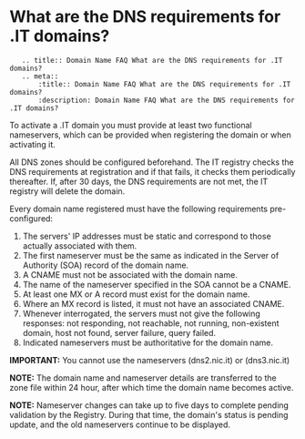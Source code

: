 # What are the DNS requirements for .IT domains?

```eval_rst
   .. title:: Domain Name FAQ What are the DNS requirements for .IT domains?
   .. meta::
       :title:: Domain Name FAQ What are the DNS requirements for .IT domains?
       :description: Domain Name FAQ What are the DNS requirements for .IT domains?
```

To activate a .IT domain you must provide at least two functional nameservers, which can be provided when registering the domain or when activating it.

All DNS zones should be configured beforehand. The IT registry checks the DNS requirements at registration and if that fails, it checks them periodically thereafter. If, after 30 days, the DNS requirements are not met, the IT registry will delete the domain.

Every domain name registered must have the following requirements pre-configured:

1. The servers' IP addresses must be static and correspond to those actually associated with them.
2. The first nameserver must be the same as indicated in the Server of Authority (SOA) record of the domain name.
3. A CNAME must not be associated with the domain name.
4. The name of the nameserver specified in the SOA cannot be a CNAME.
5. At least one MX or A record must exist for the domain name.
6. Where an MX record is listed, it must not have an associated CNAME.
7. Whenever interrogated, the servers must not give the following responses: not responding, not reachable, not running, non-existent   domain, host not found, server failure, query failed.
8. Indicated nameservers must be authoritative for the domain name.

**IMPORTANT:** You cannot use the nameservers <nospell>(dns2.nic.it) or (dns3.nic.it)</nospell>

**NOTE:** The domain name and nameserver details are transferred to the zone file within 24 hour, after which time the domain name becomes active.

**NOTE:** Nameserver changes can take up to five days to complete pending validation by the Registry. During that time, the domain's status is pending update, and the old nameservers continue to be displayed.
